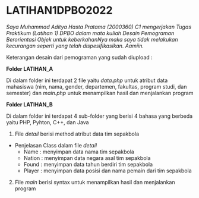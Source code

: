 # LATIHAN1DPBO2022

*Saya Muhammad Aditya Hasta Pratama (2000360) C1 mengerjakan Tugas Praktikum (Latihan 1) DPBO dalam mata kuliah Desain Pemograman 
Berorientasi Objek untuk keberkahanNya maka saya tidak melakukan kecurangan seperti yang telah dispesifikasikan. Aamiin.*

Keterangan desain dari pemograman yang sudah diupload :

**Folder LATIHAN_A**

Di dalam folder ini terdapat 2 file yaitu *data.php* untuk atribut data mahasiswa (nim, nama, gender, departemen, fakultas, program studi, dan semester) dan *main.php* untuk menampilkan hasil dan menjalankan program

**Folder LATIHAN_B**

Di dalam folder ini terdapat 4 sub-folder yang berisi 4 bahasa yang berbeda yaitu PHP, Pyhton, C++, dan Java
1. File *detail* berisi method atribut data tim sepakbola
  - Penjelasan Class dalam file *detail*
    - Name : menyimpan data nama tim sepakbola
    - Nation : menyimpan data negara asal tim sepakbola
    - Found : menyimpan data tahun berdiri tim sepakbola
    - Player : menyimpan data posisi dan nama pemain dari tim sepakbola

2. File *main* berisi syntax untuk menampilkan hasil dan menjalankan program

